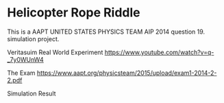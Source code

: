 # Helicopter Rope Riddle
This is a AAPT UNITED STATES PHYSICS TEAM AIP 2014 question 19. simulation project.

Veritasuim Real World Experiment
https://www.youtube.com/watch?v=q-_7y0WUnW4

The Exam
https://www.aapt.org/physicsteam/2015/upload/exam1-2014-2-2.pdf

Simulation Result
